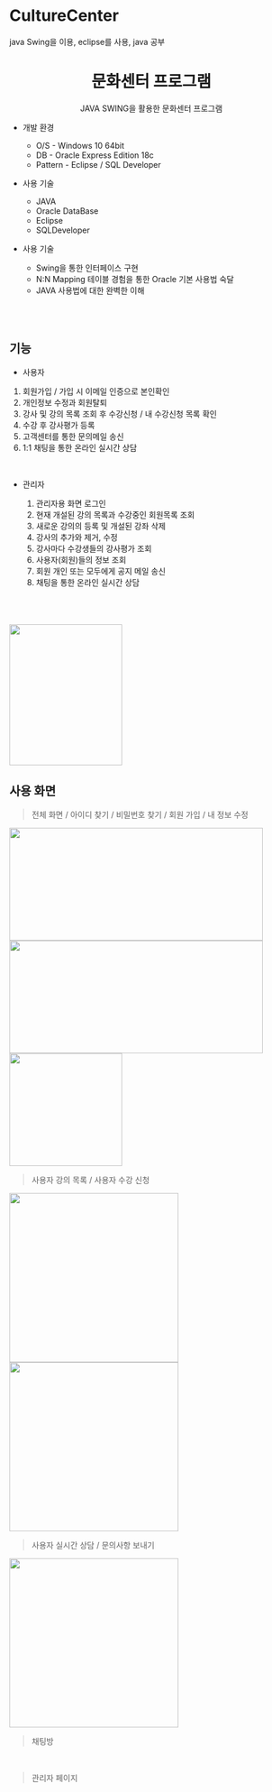 # CultureCenter
java Swing을 이용, eclipse를 사용,  java 공부


<h1 align="center"> 문화센터 프로그램</h1>
<div align="center">JAVA SWING을 활용한 문화센터 프로그램</h4></div>

* 개발 환경
  * O/S - Windows 10 64bit
  * DB - Oracle Express Edition 18c
  * Pattern - Eclipse / SQL Developer


* 사용 기술
  * JAVA
  * Oracle DataBase
  * Eclipse
  * SQLDeveloper


* 사용 기술
  * Swing을 통한 인터페이스 구현
  * N:N Mapping 테이블 경험을 통한 Oracle 기본 사용법 숙달
  * JAVA 사용법에 대한 완벽한 이해

<br/><br/>

## 기능

*  사용자
  1) 회원가입 / 가입 시 이메일 인증으로 본인확인
  2) 개인정보 수정과 회원탈퇴
  3) 강사 및 강의 목록 조회 후 수강신청 / 내 수강신청 목록 확인
  3) 수강 후 강사평가 등록
  4) 고객센터를 통한 문의메일 송신
  5) 1:1 채팅을 통한 온라인 실시간 상담

<br/>

* 관리자

  1) 관리자용 화면 로그인
  2) 현재 개설된 강의 목록과 수강중인 회원목록 조회
  3) 새로운 강의의 등록 및 개설된 강좌 삭제
  4) 강사의 추가와 제거, 수정
  5) 강사마다 수강생들의 강사평가 조회
  6) 사용자(회원)들의 정보 조회
  7) 회원 개인 또는 모두에게 공지 메일 송신
  8) 채팅을 통한 온라인 실시간 상담

<p/>
<br/><br/><br/>

<img src="" width="200" height="250"> 

## 사용 화면
 > 전체 화면 / 아이디 찾기 / 비밀번호 찾기 / 회원 가입 / 내 정보 수정
 > 
<img src="https://user-images.githubusercontent.com/74230238/166141690-3cafc12c-95fa-44bf-9c95-93e98842d392.png" width="450" height="200"> <img src="https://user-images.githubusercontent.com/74230238/166141711-82fdcfbb-8820-499a-90e9-4a3afecfacf2.png" width="450" height="200"> <img src="https://user-images.githubusercontent.com/74230238/166141858-064ebcd6-4171-4716-9028-67fcb6b04080.png" width="200" height="200"> 



 > 사용자 강의 목록 / 사용자 수강 신청
 > 
<img src="https://user-images.githubusercontent.com/74230238/166142014-6fa65578-52b9-4442-8f83-7425c481c1dc.png" width="300" height="300"> <img src="https://user-images.githubusercontent.com/74230238/166142032-a4efeecb-ba04-4a07-b4cd-15493f6643e9.png" width="300" height="300">  



 > 사용자 실시간 상담 / 문의사항 보내기
 > 
<img src="https://user-images.githubusercontent.com/74230238/166142073-5ef317ba-04c8-4dd7-9c26-828f5db9bf53.png" width="300" height="300">  



<br/>

 > 채팅방




<br/>

 > 관리자 페이지




